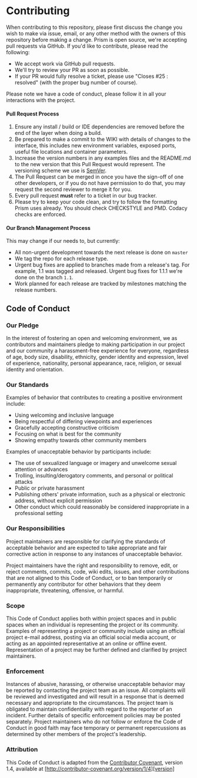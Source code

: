 # Contributing

When contributing to this repository, please first discuss the change you wish to make via issue, email, or any other method with the owners of this repository before making a change.   Prism is open source, we're accepting pull requests via GitHub. If you'd like to contribute, please read the following:

  - We accept work via GitHub pull requests. 
  - We'll try to review your PR as soon as possible.
  - If your PR would fully resolve a ticket, please use "Closes #25 : resolved" (with the proper bug number of course).

Please note we have a code of conduct, please follow it in all your interactions with the project.

#### Pull Request Process

  1. Ensure any install / build or IDE dependencies are removed before the end of the layer when doing a build.
  2. Be prepared to make a commit to the WIKI with details of changes to the interface, this includes new environment variables, exposed ports, useful file locations and container parameters.
  3. Increase the version numbers in any examples files and the README.md to the new version that this Pull Request would represent. The versioning scheme we use is [SemVer](http://semver.org/).
  4. The Pull Request can be merged in once you have the sign-off of one other developers, or if you do not have permission to do that, you may request the second reviewer to merge it for you.
  5. Every pull request **must** refer to a ticket in our bug tracker.
  6. Please try to keep your code clean, and try to follow the formatting Prism uses already. You should check CHECKSTYLE and PMD.  Codacy checks are enforced.

#### Our Branch Management Process

This may change if our needs to, but currently:

  - All non-urgent development towards the next release is done on `master`
  - We tag the repo for each release type.
  - Urgent bug fixes are applied to branches made from a release's tag. For example, 1.1 was tagged and released. Urgent bug fixes for 1.1.1 we're done on the branch `1.1`.
  - Work planned for each release are tracked by milestones matching the release numbers.

## Code of Conduct

### Our Pledge

In the interest of fostering an open and welcoming environment, we as contributors and maintainers pledge to making participation in our project and our community a harassment-free experience for everyone, regardless of age, body size, disability, ethnicity, gender identity and expression, level of experience, nationality, personal appearance, race, religion, or sexual identity and orientation.

### Our Standards

Examples of behavior that contributes to creating a positive environment
include:

  * Using welcoming and inclusive language
  * Being respectful of differing viewpoints and experiences
  * Gracefully accepting constructive criticism
  * Focusing on what is best for the community
  * Showing empathy towards other community members

Examples of unacceptable behavior by participants include:

*  The use of sexualized language or imagery and unwelcome sexual attention or
advances
*  Trolling, insulting/derogatory comments, and personal or political attacks
*  Public or private harassment
*  Publishing others' private information, such as a physical or electronic address, without explicit permission
*  Other conduct which could reasonably be considered inappropriate in a professional setting

### Our Responsibilities

Project maintainers are responsible for clarifying the standards of acceptable behavior and are expected to take appropriate and fair corrective action in response to any instances of unacceptable behavior.

Project maintainers have the right and responsibility to remove, edit, or reject comments, commits, code, wiki edits, issues, and other contributions that are not aligned to this Code of Conduct, or to ban temporarily or permanently any contributor for other behaviors that they deem inappropriate, threatening, offensive, or harmful.

### Scope

This Code of Conduct applies both within project spaces and in public spaces when an individual is representing the project or its community. Examples of representing a project or community include using an official project e-mail address, posting via an official social media account, or acting as an appointed representative at an online or offline event. Representation of a project may be further defined and clarified by project maintainers. 

### Enforcement

Instances of abusive, harassing, or otherwise unacceptable behavior may be reported by contacting the project team as an issue. All complaints will be reviewed and investigated and will result in a response that is deemed necessary and appropriate to the circumstances. The project team is obligated to maintain confidentiality with regard to the reporter of an incident. Further details of specific enforcement policies may be posted separately. 
Project maintainers who do not follow or enforce the Code of Conduct in good faith may face temporary or permanent repercussions as determined by other members of the project's leadership.

### Attribution

This Code of Conduct is adapted from the [Contributor Covenant][homepage], version 1.4,
available at [http://contributor-covenant.org/version/1/4][version]

[homepage]: http://contributor-covenant.org
[version]: http://contributor-covenant.org/version/1/4/
